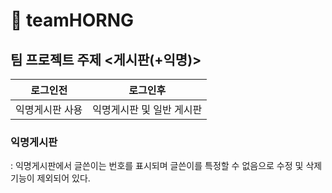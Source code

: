 # 🐯 teamHORNG

## 팀 프로젝트 주제 <게시판(+익명)>
|로그인전|로그인후|
|--|--|
|익명게시판 사용 | 익명게시판 및 일반 게시판 |

### 익명게시판
: 익명게시판에서 글쓴이는 번호를 표시되며 글쓴이를 특정할 수 없음으로 수정 및 삭제 기능이 제외되어 있다.

